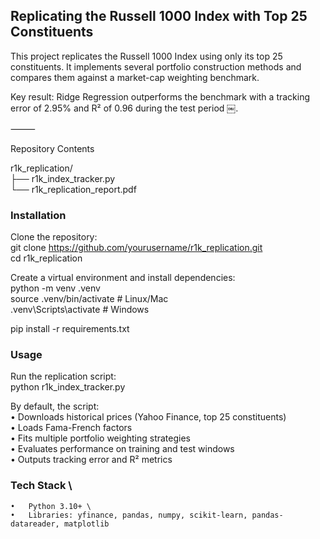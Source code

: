 ## Replicating the Russell 1000 Index with Top 25 Constituents

This project replicates the Russell 1000 Index using only its top 25 constituents.
It implements several portfolio construction methods and compares them against a market-cap weighting benchmark.

Key result: Ridge Regression outperforms the benchmark with a tracking error of 2.95% and R² of 0.96 during the test period ￼.

⸻

Repository Contents

r1k_replication/ \
├── r1k_index_tracker.py       \
└── r1k_replication_report.pdf  

### Installation

Clone the repository: \
git clone https://github.com/yourusername/r1k_replication.git \
cd r1k_replication 

Create a virtual environment and install dependencies: \
python -m venv .venv \
source .venv/bin/activate   # Linux/Mac \
.venv\Scripts\activate      # Windows

pip install -r requirements.txt

### Usage

Run the replication script: \
python r1k_index_tracker.py

By default, the script: \
	•	Downloads historical prices (Yahoo Finance, top 25 constituents) \
	•	Loads Fama-French factors \
	•	Fits multiple portfolio weighting strategies \
	•	Evaluates performance on training and test windows \
	•	Outputs tracking error and R² metrics

### Tech Stack \
	•	Python 3.10+ \
	•	Libraries: yfinance, pandas, numpy, scikit-learn, pandas-datareader, matplotlib
